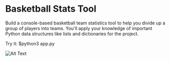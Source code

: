 # Basketball Stats Tool

Build a console-based basketball team statistics tool to help you divide up a group of players into teams. You'll apply your knowledge of important Python data structures like lists and dictionaries for the project.

Try it: $python3 app.py

![Alt Text](http://g.recordit.co/u0Xfd3hTK4.gif)
